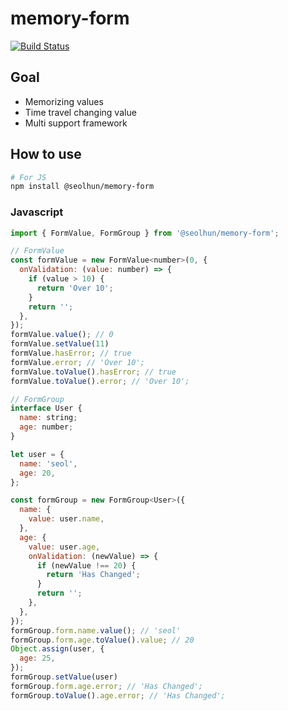 # memory-form

[![Build Status](https://travis-ci.com/Seolhun/memory-form.svg?branch=master)](https://travis-ci.com/Seolhun/memory-form)

## Goal

- Memorizing values
- Time travel changing value
- Multi support framework

## How to use

```bash
# For JS
npm install @seolhun/memory-form
```

### Javascript
```js
import { FormValue, FormGroup } from '@seolhun/memory-form';

// FormValue
const formValue = new FormValue<number>(0, {
  onValidation: (value: number) => {
    if (value > 10) {
      return 'Over 10';
    }
    return '';
  },
});
formValue.value(); // 0
formValue.setValue(11)
formValue.hasError; // true
formValue.error; // 'Over 10';
formValue.toValue().hasError; // true
formValue.toValue().error; // 'Over 10';

// FormGroup
interface User {
  name: string;
  age: number;
}

let user = {
  name: 'seol',
  age: 20,
};

const formGroup = new FormGroup<User>({
  name: {
    value: user.name,
  },
  age: {
    value: user.age,
    onValidation: (newValue) => {
      if (newValue !== 20) {
        return 'Has Changed';
      }
      return '';
    },
  },
});
formGroup.form.name.value(); // 'seol'
formGroup.form.age.toValue().value; // 20
Object.assign(user, {
  age: 25,
});
formGroup.setValue(user)
formGroup.form.age.error; // 'Has Changed';
formGroup.toValue().age.error; // 'Has Changed';
```
